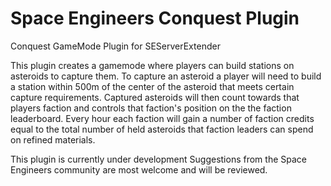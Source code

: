 # Space Engineers Conquest Plugin
Conquest GameMode Plugin for SEServerExtender

This plugin creates a gamemode where players can build stations on asteroids to capture them.
To capture an asteroid a player will need to build a station within 500m of the center of the asteroid that meets certain capture requirements.
Captured asteroids will then count towards that players faction and controls that faction's position on the the faction leaderboard.
Every hour each faction will gain a number of faction credits equal to the total number of held asteroids that faction leaders can spend on refined materials.

This plugin is currently under development
Suggestions from the Space Engineers community are most welcome and will be reviewed.
